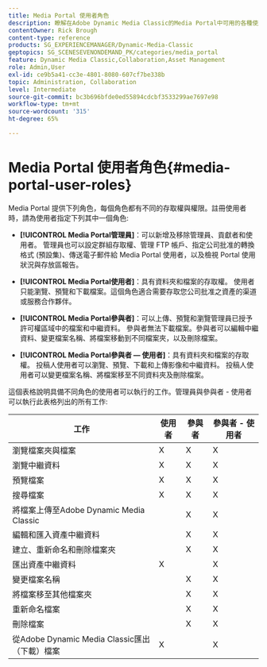 ```yaml
---
title: Media Portal 使用者角色
description: 瞭解在Adobe Dynamic Media Classic的Media Portal中可用的各種使用者角色。
contentOwner: Rick Brough
content-type: reference
products: SG_EXPERIENCEMANAGER/Dynamic-Media-Classic
geptopics: SG_SCENESEVENONDEMAND_PK/categories/media_portal
feature: Dynamic Media Classic,Collaboration,Asset Management
role: Admin,User
exl-id: ce9b5a41-cc3e-4801-8080-607cf7be338b
topic: Administration, Collaboration
level: Intermediate
source-git-commit: bc3b696bfde0ed55894cdcbf3533299ae7697e98
workflow-type: tm+mt
source-wordcount: '315'
ht-degree: 65%

---
```


# Media Portal 使用者角色{#media-portal-user-roles}

Media Portal 提供下列角色，每個角色都有不同的存取權與權限。註冊使用者時，請為使用者指定下列其中一個角色:

* **[!UICONTROL Media Portal管理員]**：可以新增及移除管理員、貢獻者和使用者。 管理員也可以設定群組存取權、管理 FTP 帳戶、指定公司批准的轉換格式 (預設集)、傳送電子郵件給 Media Portal 使用者，以及檢視 Portal 使用狀況與存放區報告。

* **[!UICONTROL Media Portal使用者]**：具有資料夾和檔案的存取權。 使用者只能瀏覽、預覽和下載檔案。這個角色適合需要存取您公司批准之資產的渠道或服務合作夥伴。

* **[!UICONTROL Media Portal參與者]**：可以上傳、預覽和瀏覽管理員已授予許可權區域中的檔案和中繼資料。 參與者無法下載檔案。參與者可以編輯中繼資料、變更檔案名稱、將檔案移動到不同檔案夾，以及刪除檔案。

* **[!UICONTROL Media Portal參與者 — 使用者]**：具有資料夾和檔案的存取權。 投稿人使用者可以瀏覽、預覽、下載和上傳影像和中繼資料。 投稿人使用者可以變更檔案名稱、將檔案移至不同資料夾及刪除檔案。

這個表格說明具備不同角色的使用者可以執行的工作。管理員與參與者 - 使用者可以執行此表格列出的所有工作:

| 工作 | 使用者 | 參與者 | 參與者 - 使用者 |
| --- | --- | --- | --- |
| 瀏覽檔案夾與檔案 | X | X | X |
| 瀏覽中繼資料 | X | X | X |
| 預覽檔案 | X | X | X |
| 搜尋檔案 | X | X | X |
| 將檔案上傳至Adobe Dynamic Media Classic | | X | X |
| 編輯和匯入資產中繼資料 | | X | X |
| 建立、重新命名和刪除檔案夾 | | X | X |
| 匯出資產中繼資料 | X | | X |
| 變更檔案名稱 | | X | X |
| 將檔案移至其他檔案夾 | | X | X |
| 重新命名檔案 | | X | X |
| 刪除檔案 | | X | X |
| 從Adobe Dynamic Media Classic匯出（下載）檔案 | X | | X |
